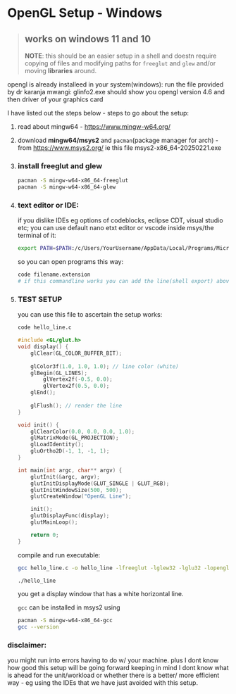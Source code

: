 # OpenGL Setup - Windows

> ## works on windows 11 and 10  
> **NOTE**: this should be an easier setup in a shell and doestn require copying of files and modifying paths for `freeglut` and `glew` and/or moving **libraries** around.

opengl is already installeed in your system(windows): run the file provided by dr karanja mwangi: glinfo2.exe should show you opengl version 4.6 and then driver of your graphics card

I have listed out the steps below - steps to go about the setup:
1. read about mingw64 - https://www.mingw-w64.org/

2. download **mingw64/msys2** and `pacman`(package manager for arch) - from https://www.msys2.org/ ie this file msys2-x86_64-20250221.exe

3. ### install freeglut and glew  
    ```sh
    pacman -S mingw-w64-x86_64-freeglut
    pacman -S mingw-w64-x86_64-glew
    ```
4. ### text editor or IDE: 
    if you dislike IDEs eg options of codeblocks, eclipse CDT, visual studio etc; you can use default nano etxt editor or vscode inside msys/the terminal of it:
    
    ```sh
    export PATH=$PATH:/c/Users/YourUsername/AppData/Local/Programs/Microsoft\ VS\ Code/bin
    ```

    so you can open programs this way: 
    ```sh
    code filename.extension
    # if this commandline works you can add the line(shell export) above to `bashrc` afterwards.
    ``` 


4. ### TEST SETUP  
    you can use this file to ascertain the setup works:

    ```sh
    code hello_line.c
    ```

    ```c
    #include <GL/glut.h> 
    void display() {
        glClear(GL_COLOR_BUFFER_BIT);
        
        glColor3f(1.0, 1.0, 1.0); // line color (white)
        glBegin(GL_LINES);
            glVertex2f(-0.5, 0.0);
            glVertex2f(0.5, 0.0);
        glEnd();
        
        glFlush(); // render the line
    }

    void init() {
        glClearColor(0.0, 0.0, 0.0, 1.0);
        glMatrixMode(GL_PROJECTION);
        glLoadIdentity();
        gluOrtho2D(-1, 1, -1, 1);
    }

    int main(int argc, char** argv) {
        glutInit(&argc, argv);
        glutInitDisplayMode(GLUT_SINGLE | GLUT_RGB);
        glutInitWindowSize(500, 500);
        glutCreateWindow("OpenGL Line");

        init(); 
        glutDisplayFunc(display);
        glutMainLoop(); 

        return 0;
    }
    ```


    compile and run executable:
    ```sh 
    gcc hello_line.c -o hello_line -lfreeglut -lglew32 -lglu32 -lopengl32 -lgdi32

    ./hello_line
    ```
    you get a display window that has a white horizontal line.

    `gcc` can be installed in msys2 using 

    ```sh
    pacman -S mingw-w64-x86_64-gcc
    gcc --version
    ```

 

### disclaimer:
you might run into errors having to do w/ your machine. plus I dont know how good this setup will be going forward keeping in mind I dont know what is ahead for the unit/workload or whether there is a better/ more efficient way - eg using the IDEs that we have just avoided with this setup.
